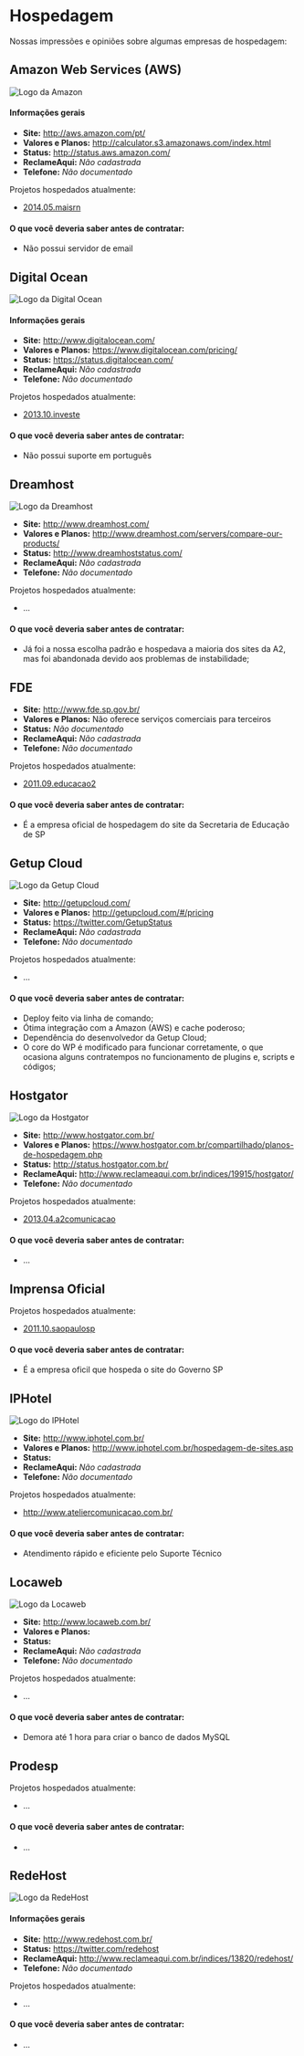 # Hospedagem

Nossas impressões e opiniões sobre algumas empresas de hospedagem:

## Amazon Web Services (AWS)

![Logo da Amazon](/assets/hospedagem_aws.png)

#### Informações gerais

* **Site:** http://aws.amazon.com/pt/
* **Valores e Planos:** http://calculator.s3.amazonaws.com/index.html 
* **Status:** http://status.aws.amazon.com/
* **ReclameAqui:** _Não cadastrada_
* **Telefone:** _Não documentado_

Projetos hospedados atualmente:
* [2014.05.maisrn](/projetos/2014.05.maisrn.md)

#### O que você deveria saber antes de contratar:

* Não possui servidor de email

## Digital Ocean

![Logo da Digital Ocean](/assets/hospedagem_digitalocean.png)

#### Informações gerais

* **Site:** http://www.digitalocean.com/
* **Valores e Planos:** https://www.digitalocean.com/pricing/
* **Status:** https://status.digitalocean.com/
* **ReclameAqui:** _Não cadastrada_
* **Telefone:** _Não documentado_

Projetos hospedados atualmente:
* [2013.10.investe](/projetos/2013.10.investe.md)

#### O que você deveria saber antes de contratar:

* Não possui suporte em português

## Dreamhost

![Logo da Dreamhost](/assets/hospedagem_dreamhost.png)

* **Site:** http://www.dreamhost.com/
* **Valores e Planos:** http://www.dreamhost.com/servers/compare-our-products/
* **Status:** http://www.dreamhoststatus.com/
* **ReclameAqui:** _Não cadastrada_
* **Telefone:** _Não documentado_

Projetos hospedados atualmente:
* ...

#### O que você deveria saber antes de contratar:

* Já foi a nossa escolha padrão e hospedava a maioria dos sites da A2, mas foi abandonada devido aos problemas de instabilidade;

## FDE

* **Site:** http://www.fde.sp.gov.br/
* **Valores e Planos:** Não oferece serviços comerciais para terceiros
* **Status:** _Não documentado_
* **ReclameAqui:** _Não cadastrada_
* **Telefone:** _Não documentado_

Projetos hospedados atualmente:
* [2011.09.educacao2](/projetos/2011.09.educacao2.md)

#### O que você deveria saber antes de contratar:

* É a empresa oficial de hospedagem do site da Secretaria de Educação de SP

## Getup Cloud

![Logo da Getup Cloud](/assets/hospedagem_getup.png)

* **Site:** http://getupcloud.com/
* **Valores e Planos:** http://getupcloud.com/#/pricing
* **Status:** https://twitter.com/GetupStatus
* **ReclameAqui:** _Não cadastrada_
* **Telefone:** _Não documentado_

Projetos hospedados atualmente:
* ...

#### O que você deveria saber antes de contratar:

* Deploy feito via linha de comando;
* Ótima integração com a Amazon (AWS) e cache poderoso;
* Dependência do desenvolvedor da Getup Cloud;
* O core do WP é modificado para funcionar corretamente, o que ocasiona alguns contratempos no funcionamento de plugins e, scripts e códigos;

## Hostgator

![Logo da Hostgator](/assets/hospedagem_hostgator.png)

* **Site:** http://www.hostgator.com.br/
* **Valores e Planos:** https://www.hostgator.com.br/compartilhado/planos-de-hospedagem.php
* **Status:** http://status.hostgator.com.br/
* **ReclameAqui:** http://www.reclameaqui.com.br/indices/19915/hostgator/
* **Telefone:** _Não documentado_

Projetos hospedados atualmente:
* [2013.04.a2comunicacao](/projetos/2013.04.a2comunicacao.md)

#### O que você deveria saber antes de contratar:

* ...

## Imprensa Oficial

Projetos hospedados atualmente:
* [2011.10.saopaulosp](/projetos/2011.10.saopaulosp.md)

#### O que você deveria saber antes de contratar:
* É a empresa oficil que hospeda o site do Governo SP

## IPHotel

![Logo do IPHotel](/assets/hospedagem_iphotel.gif)

* **Site:** http://www.iphotel.com.br/
* **Valores e Planos:** http://www.iphotel.com.br/hospedagem-de-sites.asp
* **Status:** 
* **ReclameAqui:** _Não cadastrada_
* **Telefone:** _Não documentado_

Projetos hospedados atualmente:
* http://www.ateliercomunicacao.com.br/

#### O que você deveria saber antes de contratar:

* Atendimento rápido e eficiente pelo Suporte Técnico

## Locaweb

![Logo da Locaweb](/assets/hospedagem_locaweb.png)

* **Site:** http://www.locaweb.com.br/
* **Valores e Planos:** 
* **Status:** 
* **ReclameAqui:** _Não cadastrada_
* **Telefone:** _Não documentado_

Projetos hospedados atualmente:
* ...

#### O que você deveria saber antes de contratar:

* Demora até 1 hora para criar o banco de dados MySQL

## Prodesp

Projetos hospedados atualmente:
* ...

#### O que você deveria saber antes de contratar:

* ...

## RedeHost

![Logo da RedeHost](/assets/hospedagem_redehost.png)

#### Informações gerais

* **Site:** http://www.redehost.com.br/
* **Status:** https://twitter.com/redehost
* **ReclameAqui:** http://www.reclameaqui.com.br/indices/13820/redehost/
* **Telefone:** _Não documentado_

Projetos hospedados atualmente:
* ...

#### O que você deveria saber antes de contratar:

* ...






